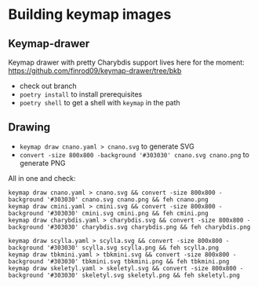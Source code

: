 # Building keymap images

## Keymap-drawer
Keymap drawer with pretty Charybdis support lives here for the moment: https://github.com/finrod09/keymap-drawer/tree/bkb
- check out branch
- `poetry install` to install prerequisites
- `poetry shell` to get a shell with `keymap` in the path

## Drawing
- `keymap draw cnano.yaml > cnano.svg` to generate SVG
- `convert -size 800x800 -background '#303030' cnano.svg cnano.png` to generate PNG

All in one and check:
```
keymap draw cnano.yaml > cnano.svg && convert -size 800x800 -background '#303030' cnano.svg cnano.png && feh cnano.png
keymap draw cmini.yaml > cmini.svg && convert -size 800x800 -background '#303030' cmini.svg cmini.png && feh cmini.png
keymap draw charybdis.yaml > charybdis.svg && convert -size 800x800 -background '#303030' charybdis.svg charybdis.png && feh charybdis.png

keymap draw scylla.yaml > scylla.svg && convert -size 800x800 -background '#303030' scylla.svg scylla.png && feh scylla.png
keymap draw tbkmini.yaml > tbkmini.svg && convert -size 800x800 -background '#303030' tbkmini.svg tbkmini.png && feh tbkmini.png
keymap draw skeletyl.yaml > skeletyl.svg && convert -size 800x800 -background '#303030' skeletyl.svg skeletyl.png && feh skeletyl.png
```
